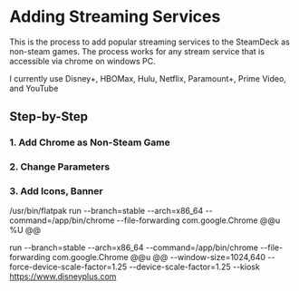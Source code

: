 # Adding Streaming Services 
This is the process to add popular streaming services to the SteamDeck as non-steam games.  The process works for any stream service that is accessible via chrome on windows PC.

I currently use Disney+, HBOMax, Hulu, Netflix, Paramount+, Prime Video, and YouTube 

## Step-by-Step

### 1. Add Chrome as Non-Steam Game
### 2. Change Parameters
### 3. Add Icons, Banner


/usr/bin/flatpak run --branch=stable --arch=x86_64 --command=/app/bin/chrome --file-forwarding com.google.Chrome @@u %U @@

run --branch=stable --arch=x86_64 --command=/app/bin/chrome --file-forwarding com.google.Chrome @@u @@ --window-size=1024,640 --force-device-scale-factor=1.25 --device-scale-factor=1.25 --kiosk https://www.disneyplus.com

